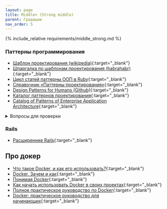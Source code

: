 ```yaml
---
layout: page
title: Middle+ (Strong middle)
parent: Градации
nav_order: 5
---
```


{% include_relative requirements/middle_strong.md %}

### Паттерны программирования

  * [Шаблон проектирования (wikipedia)](https://ru.wikipedia.org/wiki/%D0%A8%D0%B0%D0%B1%D0%BB%D0%BE%D0%BD_%D0%BF%D1%80%D0%BE%D0%B5%D0%BA%D1%82%D0%B8%D1%80%D0%BE%D0%B2%D0%B0%D0%BD%D0%B8%D1%8F){:target="_blank"}
  * [Шпаргалка по шаблонам проектирования (habrahabr)](https://habrahabr.ru/post/210288/){:target="_blank"}
  * [Цикл статей паттерны ООП в Ruby](https://medium.com/@kopilov.vlad/%D1%86%D0%B8%D0%BA%D0%BB-%D1%81%D1%82%D0%B0%D1%82%D0%B5%D0%B9-%D0%BF%D0%B0%D1%82%D1%82%D0%B5%D1%80%D0%BD%D1%8B-%D0%BE%D0%BE%D0%BF-%D0%B2-ruby-46666b260303){:target="_blank"}
  * [Справочник «Паттерны проектирования»](http://design-pattern.ru/){:target="_blank"}
  * [Design Patterns for Humans (Github)](https://github.com/kamranahmedse/design-patterns-for-humans){:target="_blank"}
  * [Каталог паттернов проектирования](https://refactoring.guru/ru/design-patterns/catalog){:target="_blank"}
  * [Catalog of Patterns of Enterprise Application Architecture](https://martinfowler.com/eaaCatalog/){:target="_blank"}
  
<details><summary markdown='span'>Вопросы для проверки</summary>

  - [ ] Порождающие шаблоны проектирования
  - [ ] Структурные шаблоны проектирования
  - [ ] Поведенческие шаблоны проектирования

</details>

### Rails

  * [Расширенние Rails](https://guides.rubyonrails.org/active_support_core_extensions.html){:target="_blank"}
  
## Про докер

  * [Что такое Docker, и как его использовать?](https://proglib.io/p/docker){:target="_blank"}
  * [Docker. Зачем и как](https://habr.com/ru/post/309556/){:target="_blank"}
  * [Понимая Docker](https://habr.com/ru/post/253877/){:target="_blank"}
  * [Как начать использовать Docker в своих проектах](https://tproger.ru/translations/how-to-start-using-docker/){:target="_blank"}
  * [Полное практическое руководство по Docker](https://habr.com/ru/post/310460/){:target="_blank"}
  * [Docker: практическое руководство для начинающих](https://techrocks.ru/2019/04/19/docker-guide-for-beginners/){:target="_blank"}

